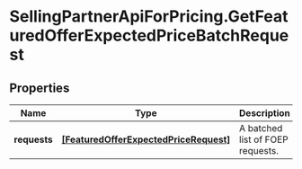 # SellingPartnerApiForPricing.GetFeaturedOfferExpectedPriceBatchRequest

## Properties

Name | Type | Description | Notes
------------ | ------------- | ------------- | -------------
**requests** | [**[FeaturedOfferExpectedPriceRequest]**](FeaturedOfferExpectedPriceRequest.md) | A batched list of FOEP requests. | [optional] 


